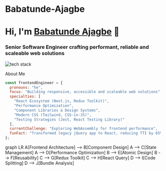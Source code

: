 # Babatunde-Ajagbe

<h1 align="left">Hi, I'm <a href="[Your Portfolio URL]" target="_blank">Babatunde Ajagbe</a> 👋</h1>
<h3 align="left">Senior Software Engineer crafting performant, reliable and scaleable web solutions</h3>

<!-- Tech Stack Badges using skillicons.dev -->
<p align="left">
  <img src="https://skillicons.dev/icons?i=html,css,js,ts,react,nextjs,tailwind,git" alt="tech stack" />
</p>


 About Me
```javascript
const frontendEngineer = {
  pronouns: "he",
  focus: "Building responsive, accessible and scaleable web solutions",
  specialties: [
    "React Ecosystem (Next.js, Redux Toolkit)",
    "Performance Optimization",
    "Component Libraries & Design Systems",
    "Modern CSS (Tailwind, CSS-in-JS)",
    "Testing Strategies (Jest, React Testing Library)"
  ],
  currentChallenge: "Exploring WebAssembly for frontend performance",
  funFact: "Transformed legacy jQuery app to React, reducing TTI by 65%"
};

```
graph LR
A[Frontend Architecture] --> B[Component Design]
A --> C[State Management]
A --> D[Performance Optimization]
B --> E[Atomic Design]
B --> F[Reusability]
C --> G[Redux Toolkit]
C --> H[React Query]
D --> I[Code Splitting]
D --> J[Bundle Analysis]
